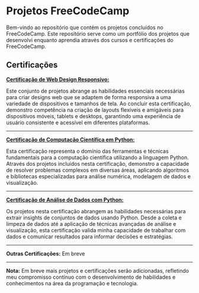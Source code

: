 # Projetos FreeCodeCamp

Bem-vindo ao repositório que contém os projetos concluídos no FreeCodeCamp. Este repositório serve como um portfólio dos projetos que desenvolvi enquanto aprendia através dos cursos e certificações do FreeCodeCamp.

## Certificações 

**[Certificação de Web Design Responsivo:](ResponsiveWebDesign/)**

Este conjunto de projetos abrange as habilidades essenciais necessárias para criar designs web que se adaptem de forma responsiva a uma variedade de dispositivos e tamanhos de tela. Ao concluir esta certificação, demonstro competência na criação de layouts flexíveis e amigáveis para dispositivos móveis, tablets e desktops, garantindo uma experiência de usuário consistente e acessível em diferentes plataformas.

---

**[Certificação de Computação Científica em Python:](ScientificComputingPython/)**

Esta certificação representa o domínio das ferramentas e técnicas fundamentais para a computação científica utilizando a linguagem Python. Através dos projetos incluídos nesta certificação, demonstro a capacidade de resolver problemas complexos em diversas áreas, aplicando algoritmos e bibliotecas especializadas para análise numérica, modelagem de dados e visualização.

---

**[Certificação de Análise de Dados com Python:](DataAnalysisPython/)**

Os projetos nesta certificação abrangem as habilidades necessárias para extrair insights de conjuntos de dados usando Python. Desde a coleta e limpeza de dados até a aplicação de técnicas avançadas de análise e visualização, esta certificação valida minha capacidade de trabalhar com dados e comunicar resultados para informar decisões e estratégias.

---

**Outras Certificações:**
Em breve

---

**Nota:** Em breve mais projetos e certificações serão adicionadas, refletindo meu compromisso contínuo com o desenvolvimento de habilidades e conhecimentos na área da programação e tecnologia.